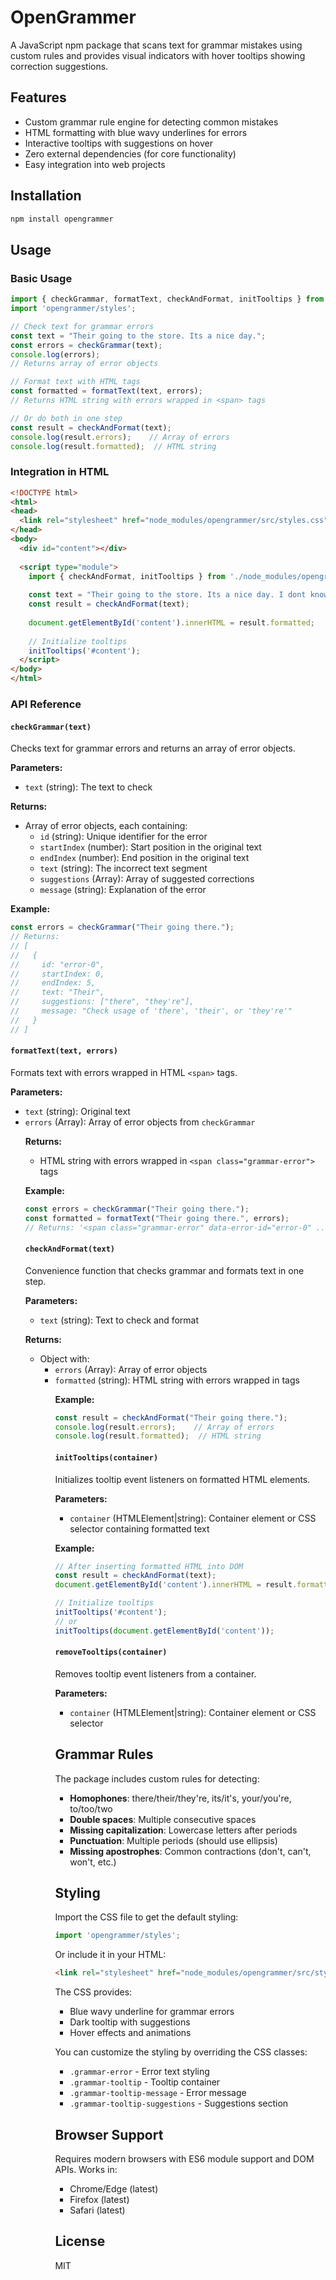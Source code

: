 # OpenGrammer

A JavaScript npm package that scans text for grammar mistakes using custom rules and provides visual indicators with hover tooltips showing correction suggestions.

## Features

- Custom grammar rule engine for detecting common mistakes
- HTML formatting with blue wavy underlines for errors
- Interactive tooltips with suggestions on hover
- Zero external dependencies (for core functionality)
- Easy integration into web projects

## Installation

```bash
npm install opengrammer
```

## Usage

### Basic Usage

```javascript
import { checkGrammar, formatText, checkAndFormat, initTooltips } from 'opengrammer';
import 'opengrammer/styles';

// Check text for grammar errors
const text = "Their going to the store. Its a nice day.";
const errors = checkGrammar(text);
console.log(errors);
// Returns array of error objects

// Format text with HTML tags
const formatted = formatText(text, errors);
// Returns HTML string with errors wrapped in <span> tags

// Or do both in one step
const result = checkAndFormat(text);
console.log(result.errors);    // Array of errors
console.log(result.formatted);  // HTML string
```

### Integration in HTML

```html
<!DOCTYPE html>
<html>
<head>
  <link rel="stylesheet" href="node_modules/opengrammer/src/styles.css">
</head>
<body>
  <div id="content"></div>
  
  <script type="module">
    import { checkAndFormat, initTooltips } from './node_modules/opengrammer/src/index.js';
    
    const text = "Their going to the store. Its a nice day. I dont know.";
    const result = checkAndFormat(text);
    
    document.getElementById('content').innerHTML = result.formatted;
    
    // Initialize tooltips
    initTooltips('#content');
  </script>
</body>
</html>
```

### API Reference

#### `checkGrammar(text)`

Checks text for grammar errors and returns an array of error objects.

**Parameters:**
- `text` (string): The text to check

**Returns:**
- Array of error objects, each containing:
  - `id` (string): Unique identifier for the error
  - `startIndex` (number): Start position in the original text
  - `endIndex` (number): End position in the original text
  - `text` (string): The incorrect text segment
  - `suggestions` (Array<string>): Array of suggested corrections
  - `message` (string): Explanation of the error

**Example:**
```javascript
const errors = checkGrammar("Their going there.");
// Returns:
// [
//   {
//     id: "error-0",
//     startIndex: 0,
//     endIndex: 5,
//     text: "Their",
//     suggestions: ["there", "they're"],
//     message: "Check usage of 'there', 'their', or 'they're'"
//   }
// ]
```

#### `formatText(text, errors)`

Formats text with errors wrapped in HTML `<span>` tags.

**Parameters:**
- `text` (string): Original text
- `errors` (Array<Object>): Array of error objects from `checkGrammar`

**Returns:**
- HTML string with errors wrapped in `<span class="grammar-error">` tags

**Example:**
```javascript
const errors = checkGrammar("Their going there.");
const formatted = formatText("Their going there.", errors);
// Returns: '<span class="grammar-error" data-error-id="error-0" ...>Their</span> going there.'
```

#### `checkAndFormat(text)`

Convenience function that checks grammar and formats text in one step.

**Parameters:**
- `text` (string): Text to check and format

**Returns:**
- Object with:
  - `errors` (Array<Object>): Array of error objects
  - `formatted` (string): HTML string with errors wrapped in tags

**Example:**
```javascript
const result = checkAndFormat("Their going there.");
console.log(result.errors);    // Array of errors
console.log(result.formatted);  // HTML string
```

#### `initTooltips(container)`

Initializes tooltip event listeners on formatted HTML elements.

**Parameters:**
- `container` (HTMLElement|string): Container element or CSS selector containing formatted text

**Example:**
```javascript
// After inserting formatted HTML into DOM
const result = checkAndFormat(text);
document.getElementById('content').innerHTML = result.formatted;

// Initialize tooltips
initTooltips('#content');
// or
initTooltips(document.getElementById('content'));
```

#### `removeTooltips(container)`

Removes tooltip event listeners from a container.

**Parameters:**
- `container` (HTMLElement|string): Container element or CSS selector

## Grammar Rules

The package includes custom rules for detecting:

- **Homophones**: there/their/they're, its/it's, your/you're, to/too/two
- **Double spaces**: Multiple consecutive spaces
- **Missing capitalization**: Lowercase letters after periods
- **Punctuation**: Multiple periods (should use ellipsis)
- **Missing apostrophes**: Common contractions (don't, can't, won't, etc.)

## Styling

Import the CSS file to get the default styling:

```javascript
import 'opengrammer/styles';
```

Or include it in your HTML:

```html
<link rel="stylesheet" href="node_modules/opengrammer/src/styles.css">
```

The CSS provides:
- Blue wavy underline for grammar errors
- Dark tooltip with suggestions
- Hover effects and animations

You can customize the styling by overriding the CSS classes:
- `.grammar-error` - Error text styling
- `.grammar-tooltip` - Tooltip container
- `.grammar-tooltip-message` - Error message
- `.grammar-tooltip-suggestions` - Suggestions section

## Browser Support

Requires modern browsers with ES6 module support and DOM APIs. Works in:
- Chrome/Edge (latest)
- Firefox (latest)
- Safari (latest)

## License

MIT

